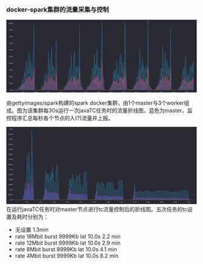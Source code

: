 ### docker-spark集群的流量采集与控制



![1](./misc/image/1.png)

由gettyimages/spark构建的spark docker集群，由1个master与3个worker组成。图为该集群每30s运行一次javaTC任务时的流量折线图，蓝色为master。监控程序汇总每秒各个节点的入(?)流量并上报。

![2](./misc/image/2.png)
在运行javaTC任务时对master节点进行tc流量控制后的折线图。五次任务的tc设置及耗时分别为：
* 无设置 1.3min
* rate 16Mbit burst 9999Kb lat 10.0s 2.2 min
* rate 12Mbit burst 9999Kb lat 10.0s  2.9 min
* rate 8Mbit burst 9999Kb lat 10.0s   4.1 min
* rate 4Mbit burst 9999Kb lat 10.0s   8.2 min